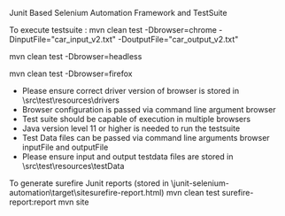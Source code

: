 Junit Based Selenium Automation Framework and TestSuite


To execute testsuite : 
mvn clean test -Dbrowser=chrome -DinputFile="car_input_v2.txt" -DoutputFile="car_output_v2.txt"

mvn clean test -Dbrowser=headless

mvn clean test -Dbrowser=firefox

* Please ensure correct driver version of browser is stored in \src\test\resources\drivers
* Browser configuration is passed via command line argument browser
* Test suite should be capable of execution in multiple browsers
* Java version level 11 or higher is needed to run the testsuite
* Test Data files can be passed via command line arguments browser inputFile and outputFile
* Please ensure input and output testdata files are stored in \src\test\resources\testData

To generate surefire Junit reports (stored in \junit-selenium-automation\target\sitesurefire-report.html)
mvn clean test surefire-report:report
mvn site

